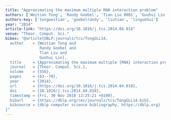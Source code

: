 ```yaml
---
title: "Approximating the maximum multiple RNA interaction problem"
authors: ['Weitian Tong', 'Randy Goebel', 'Tian Liu 0001', 'Guohui Lin']
authors-key: ['tongweitian', 'goebelrandy', 'liutian', 'linguohui']
year: "2014"
article-link: "https://doi.org/10.1016/j.tcs.2014.04.018"
venue: "Theor. Comput. Sci."
bibex: "@article{DBLP:journals/tcs/TongGLL14,
  author    = {Weitian Tong and
               Randy Goebel and
               Tian Liu and
               Guohui Lin},
  title     = {Approximating the maximum multiple {RNA} interaction problem},
  journal   = {Theor. Comput. Sci.},
  volume    = {556},
  pages     = {63--70},
  year      = {2014},
  url       = {https://doi.org/10.1016/j.tcs.2014.04.018},
  doi       = {10.1016/j.tcs.2014.04.018},
  timestamp = {Fri, 30 Nov 2018 13:25:21 +0100},
  biburl    = {https://dblp.org/rec/journals/tcs/TongGLL14.bib},
  bibsource = {dblp computer science bibliography, https://dblp.org}
}"
---
```

